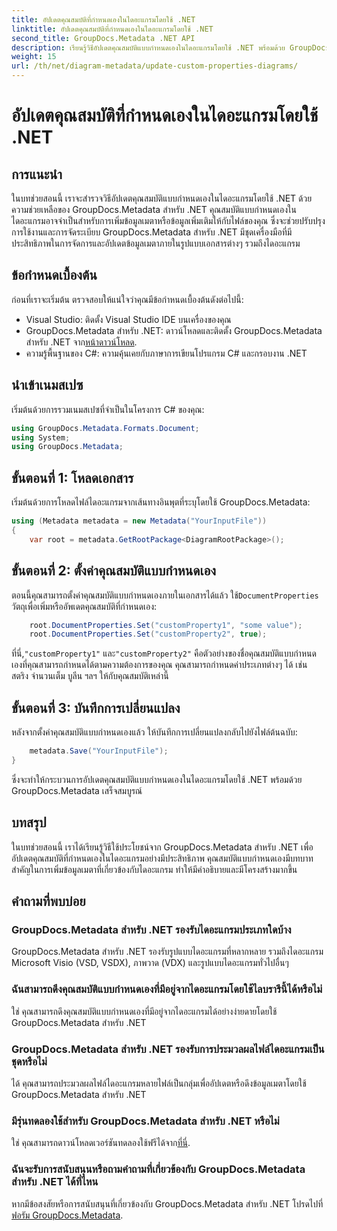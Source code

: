 ```yaml
---
title: อัปเดตคุณสมบัติที่กำหนดเองในไดอะแกรมโดยใช้ .NET
linktitle: อัปเดตคุณสมบัติที่กำหนดเองในไดอะแกรมโดยใช้ .NET
second_title: GroupDocs.Metadata .NET API
description: เรียนรู้วิธีอัปเดตคุณสมบัติแบบกำหนดเองในไดอะแกรมโดยใช้ .NET พร้อมด้วย GroupDocs.Metadata สำหรับ .NET ปรับปรุงข้อมูลเมตาได้อย่างง่ายดาย
weight: 15
url: /th/net/diagram-metadata/update-custom-properties-diagrams/
---
```


# อัปเดตคุณสมบัติที่กำหนดเองในไดอะแกรมโดยใช้ .NET

## การแนะนำ
ในบทช่วยสอนนี้ เราจะสำรวจวิธีอัปเดตคุณสมบัติแบบกำหนดเองในไดอะแกรมโดยใช้ .NET ด้วยความช่วยเหลือของ GroupDocs.Metadata สำหรับ .NET คุณสมบัติแบบกำหนดเองในไดอะแกรมอาจจำเป็นสำหรับการเพิ่มข้อมูลเมตาหรือข้อมูลเพิ่มเติมให้กับไฟล์ของคุณ ซึ่งจะช่วยปรับปรุงการใช้งานและการจัดระเบียบ GroupDocs.Metadata สำหรับ .NET มีชุดเครื่องมือที่มีประสิทธิภาพในการจัดการและอัปเดตข้อมูลเมตาภายในรูปแบบเอกสารต่างๆ รวมถึงไดอะแกรม
## ข้อกำหนดเบื้องต้น
ก่อนที่เราจะเริ่มต้น ตรวจสอบให้แน่ใจว่าคุณมีข้อกำหนดเบื้องต้นดังต่อไปนี้:
- Visual Studio: ติดตั้ง Visual Studio IDE บนเครื่องของคุณ
-  GroupDocs.Metadata สำหรับ .NET: ดาวน์โหลดและติดตั้ง GroupDocs.Metadata สำหรับ .NET จาก[หน้าดาวน์โหลด](https://releases.groupdocs.com/metadata/net/).
- ความรู้พื้นฐานของ C#: ความคุ้นเคยกับภาษาการเขียนโปรแกรม C# และกรอบงาน .NET

## นำเข้าเนมสเปซ
เริ่มต้นด้วยการรวมเนมสเปซที่จำเป็นในโครงการ C# ของคุณ:
```csharp
using GroupDocs.Metadata.Formats.Document;
using System;
using GroupDocs.Metadata;
```
## ขั้นตอนที่ 1: โหลดเอกสาร
เริ่มต้นด้วยการโหลดไฟล์ไดอะแกรมจากเส้นทางอินพุตที่ระบุโดยใช้ GroupDocs.Metadata:
```csharp
using (Metadata metadata = new Metadata("YourInputFile"))
{
    var root = metadata.GetRootPackage<DiagramRootPackage>();
```
## ขั้นตอนที่ 2: ตั้งค่าคุณสมบัติแบบกำหนดเอง
 ตอนนี้คุณสามารถตั้งค่าคุณสมบัติแบบกำหนดเองภายในเอกสารได้แล้ว ใช้`DocumentProperties` วัตถุเพื่อเพิ่มหรืออัพเดตคุณสมบัติที่กำหนดเอง:
```csharp
    root.DocumentProperties.Set("customProperty1", "some value");
    root.DocumentProperties.Set("customProperty2", true);
```
 ที่นี่,`"customProperty1"` และ`"customProperty2"` คือตัวอย่างของชื่อคุณสมบัติแบบกำหนดเองที่คุณสามารถกำหนดได้ตามความต้องการของคุณ คุณสามารถกำหนดค่าประเภทต่างๆ ได้ เช่น สตริง จำนวนเต็ม บูลีน ฯลฯ ให้กับคุณสมบัติเหล่านี้
## ขั้นตอนที่ 3: บันทึกการเปลี่ยนแปลง
หลังจากตั้งค่าคุณสมบัติแบบกำหนดเองแล้ว ให้บันทึกการเปลี่ยนแปลงกลับไปยังไฟล์ต้นฉบับ:
```csharp
    metadata.Save("YourInputFile");
}
```
ซึ่งจะทำให้กระบวนการอัปเดตคุณสมบัติแบบกำหนดเองในไดอะแกรมโดยใช้ .NET พร้อมด้วย GroupDocs.Metadata เสร็จสมบูรณ์

## บทสรุป
ในบทช่วยสอนนี้ เราได้เรียนรู้วิธีใช้ประโยชน์จาก GroupDocs.Metadata สำหรับ .NET เพื่ออัปเดตคุณสมบัติที่กำหนดเองในไดอะแกรมอย่างมีประสิทธิภาพ คุณสมบัติแบบกำหนดเองมีบทบาทสำคัญในการเพิ่มข้อมูลเมตาที่เกี่ยวข้องกับไดอะแกรม ทำให้มีคำอธิบายและมีโครงสร้างมากขึ้น

## คำถามที่พบบ่อย
### GroupDocs.Metadata สำหรับ .NET รองรับไดอะแกรมประเภทใดบ้าง
GroupDocs.Metadata สำหรับ .NET รองรับรูปแบบไดอะแกรมที่หลากหลาย รวมถึงไดอะแกรม Microsoft Visio (VSD, VSDX), ภาพวาด (VDX) และรูปแบบไดอะแกรมทั่วไปอื่นๆ
### ฉันสามารถดึงคุณสมบัติแบบกำหนดเองที่มีอยู่จากไดอะแกรมโดยใช้ไลบรารีนี้ได้หรือไม่
ใช่ คุณสามารถดึงคุณสมบัติแบบกำหนดเองที่มีอยู่จากไดอะแกรมได้อย่างง่ายดายโดยใช้ GroupDocs.Metadata สำหรับ .NET
### GroupDocs.Metadata สำหรับ .NET รองรับการประมวลผลไฟล์ไดอะแกรมเป็นชุดหรือไม่
ได้ คุณสามารถประมวลผลไฟล์ไดอะแกรมหลายไฟล์เป็นกลุ่มเพื่ออัปเดตหรือดึงข้อมูลเมตาโดยใช้ GroupDocs.Metadata สำหรับ .NET
### มีรุ่นทดลองใช้สำหรับ GroupDocs.Metadata สำหรับ .NET หรือไม่
 ใช่ คุณสามารถดาวน์โหลดเวอร์ชันทดลองใช้ฟรีได้จาก[ที่นี่](https://releases.groupdocs.com/).
### ฉันจะรับการสนับสนุนหรือถามคำถามที่เกี่ยวข้องกับ GroupDocs.Metadata สำหรับ .NET ได้ที่ไหน
 หากมีข้อสงสัยหรือการสนับสนุนที่เกี่ยวข้องกับ GroupDocs.Metadata สำหรับ .NET โปรดไปที่[ฟอรัม GroupDocs.Metadata](https://forum.groupdocs.com/c/metadata/14).